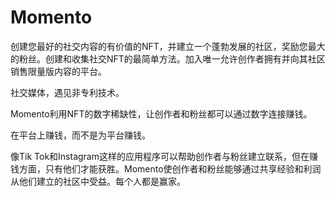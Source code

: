 # 

# Momento

创建您最好的社交内容的有价值的NFT，并建立一个蓬勃发展的社区，奖励您最大的粉丝。创建和收集社交NFT的最简单方法。加入唯一允许创作者拥有并向其社区销售限量版内容的平台。

社交媒体，遇见非专利技术。

Momento利用NFT的数字稀缺性，让创作者和粉丝都可以通过数字连接赚钱。

在平台上赚钱，而不是为平台赚钱。

像Tik Tok和Instagram这样的应用程序可以帮助创作者与粉丝建立联系，但在赚钱方面，只有他们才能获胜。Momento使创作者和粉丝能够通过共享经验和利润从他们建立的社区中受益。每个人都是赢家。

